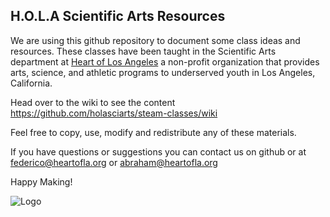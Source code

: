 ## H.O.L.A Scientific Arts Resources

We are using this github repository to document some class ideas and resources. These classes have been taught in the Scientific Arts department at [Heart of Los Angeles](http://heartoflosangeles.org/) a non-profit organization that provides arts, science, and athletic programs to underserved youth in Los Angeles, California. 

Head over to the wiki to see the content https://github.com/holasciarts/steam-classes/wiki

Feel free to copy, use, modify and redistribute any of these materials. 

If you have questions or suggestions you can contact us on github or at federico@heartofla.org or abraham@heartofla.org

Happy Making!

![Logo](https://github.com/holasciarts/steam-classes/blob/master/images/logo.png)
